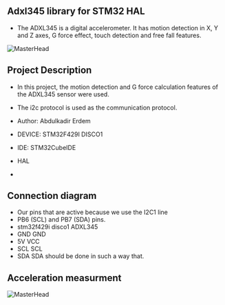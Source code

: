 ## Adxl345 library for STM32 HAL
* The ADXL345 is a digital accelerometer. It has motion detection in X, Y and Z axes, G force effect, touch detection and free fall features.

![MasterHead](https://www.rhino3dprinter.com/Images/Urun/03122022140200.jpeg)



## Project Description 
* In this project, the motion detection and G force calculation features of the ADXL345 sensor were used. 
* The i2c protocol is used as the communication protocol.

*	Author:     Abdulkadir Erdem
*	DEVICE:     STM32F429I DISCO1
* IDE:        STM32CubeIDE
* HAL
* 
## Connection diagram
* Our pins that are active because we use the I2C1 line 
* PB6 (SCL) and PB7 (SDA) pins.  
* stm32f429i disco1      ADXL345
* GND                    GND
* 5V                     VCC
* SCL                    SCL
* SDA                    SDA 
should be done in such a way that.



## Acceleration measurment
![MasterHead](https://bit.ly/3Rz7GJd)

